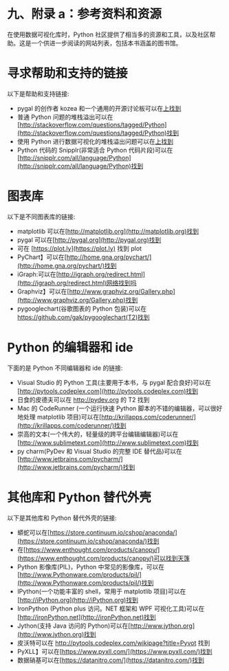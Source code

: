# 九、附录 a：参考资料和资源

在使用数据可视化库时，Python 社区提供了相当多的资源和工具，以及社区帮助。这是一个供进一步阅读的网站列表，包括本书涵盖的图书馆。

# 寻求帮助和支持的链接

以下是帮助和支持链接:

*   pygal 的创作者 kozea 和一个通用的开源讨论板可以在[上找到](http://community.kozea.fr)
*   普通 Python 问题的堆栈溢出可以在[http://stackoverflow.com/questions/tagged/Python](http://stackoverflow.com/questions/tagged/Python)找到
*   使用 Python 进行数据可视化的堆栈溢出问题可以在[上找到](http://stackoverflow.com/questions/tagged/data-visualization+Python)
*   Python 代码的 Snipplr(非常适合 Python 代码片段)可以在[http://snipplr.com/all/language/Python](http://snipplr.com/all/language/Python)找到

# 图表库

以下是不同图表库的链接:

*   matplotlib 可以在[http://matplotlib.org](http://matplotlib.org)找到
*   pygal 可以在[http://pygal.org](http://pygal.org)找到
*   可在 [https://plot.ly](https://plot.ly) 找到 plot
*   PyChart】可以在[http://home.gna.org/pychart/](http://home.gna.org/pychart/)找到
*   iGraph:可以在[http://igraph.org/redirect.html](http://igraph.org/redirect.html)网络找到吗
*   Graphviz】可以在[http://www.graphviz.org/Gallery.php](http://www.graphviz.org/Gallery.php)找到
*   pygooglechart(谷歌图表的 Python 包装)可以在 https://github.com/gak/pygooglechart(T2)找到

# Python 的编辑器和 ide

下面的是 Python 不同编辑器和 ide 的链接:

*   Visual Studio 的 Python 工具(主要用于本书，与 pygal 配合良好)可以在[http://pytools.codeplex.com](http://pytools.codeplex.com)找到
*   日食的皮德夫可以在 http://pydev.org 的 T2 找到
*   Mac 的 CodeRunner (一个运行快速 Python 脚本的不错的编辑器，可以很好地处理 matplotlib 项目)可以在[http://krillapps.com/coderunner/](http://krillapps.com/coderunner/)找到
*   崇高的文本(一个伟大的，轻量级的跨平台编辑编辑器)可以在[http://www.sublimetext.com](http://www.sublimetext.com)找到
*   py charm(PyDev 和 Visual Studio 的完整 IDE 替代品)可以在[http://www.jetbrains.com/pycharm/](http://www.jetbrains.com/pycharm/)找到

# 其他库和 Python 替代外壳

以下是其他库和 Python 替代外壳的链接:

*   蟒蛇可以在[https://store.continuum.io/cshop/anaconda/](https://store.continuum.io/cshop/anaconda/)找到
*   在[https://www.enthought.com/products/canopy/](https://www.enthought.com/products/canopy/)可以找到天篷
*   Python 影像库(PIL)，Python 中常见的影像库，可以在[http://www.Pythonware.com/products/pil/](http://www.Pythonware.com/products/pil/)找到
*   IPython(一个功能丰富的 shell，常用于 matplotlib 项目)可以在[http://iPython.org](http://iPython.org)找到
*   IronPython (Python plus 访问。NET 框架和 WPF 可视化工具)可以在[http://ironPython.net](http://ironPython.net)找到
*   Jython(支持 Java 访问的 Python)可以在[http://www.jython.org](http://www.jython.org)找到
*   皮沃特可以在 http://pytools.codeplex.com/wikipage?title=Pyvot 找到
*   PyXLL】可以在[https://www.pyxll.com/](https://www.pyxll.com/)找到
*   数据硝基可以在[https://datanitro.com/](https://datanitro.com/)找到